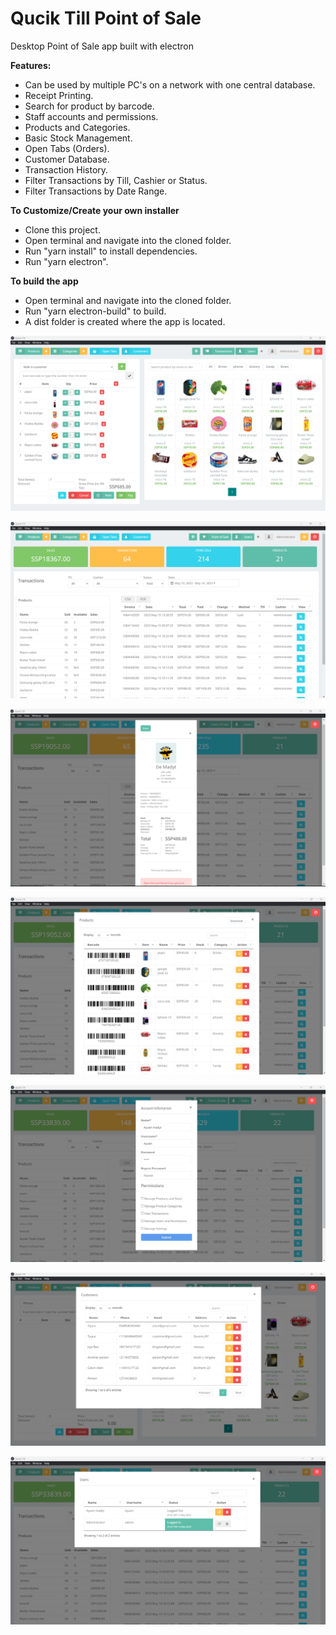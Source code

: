 # Qucik Till Point of Sale
 Desktop Point of Sale app built with electron
 
  **Features:**

- Can be used by multiple PC's on a network with one central database.
- Receipt Printing.
- Search for product by barcode.
- Staff accounts and permissions. 
- Products and Categories.
- Basic Stock Management.
- Open Tabs (Orders).
- Customer Database. 
- Transaction History. 
- Filter Transactions by Till, Cashier or Status. 
- Filter Transactions by Date Range. 

**To Customize/Create your own installer**

- Clone this project.
- Open terminal and navigate into the cloned folder.
- Run "yarn install" to install dependencies.
- Run "yarn electron". 

**To build the app**

- Open terminal and navigate into the cloned folder.
- Run "yarn electron-build" to build.
- A dist folder is created where the app is located. 

![POS](screenshots/quicktill_pos.png)

![Transactions](screenshots/quicktill_transactions.png)

![Receipt](screenshots/quicktill_print.png)

![Products](screenshots/quicktill_products.png)

![Permissions](screenshots/quicktill_permissions.png)

![Customers](screenshots/quicktill_customers.png)

![Users](screenshots/quicktill_users.png)
